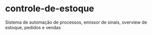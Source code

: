 # controle-de-estoque
Sistema de automação de processos, emissor de sinais, overview de estoque, pedidos e vendas
